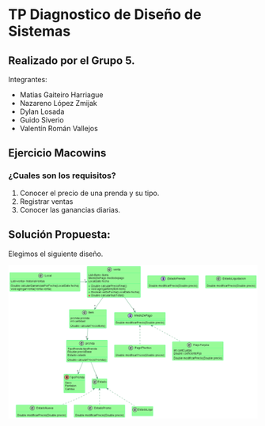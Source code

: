 # TP Diagnostico de Diseño de Sistemas

## Realizado por el Grupo 5. 
Integrantes:
* Matias Gaiteiro Harriague
* Nazareno López Zmijak
* Dylan Losada
* Guido Siverio
* Valentín Román Vallejos

## Ejercicio Macowins

### ¿Cuales son los requisitos?

1. Conocer el precio de una prenda y su tipo.
2. Registrar ventas
3. Conocer las ganancias diarias.

## Solución Propuesta:

Elegimos el siguiente diseño.

![UMLDiagram.png](src%2FUMLDiagram.png)


